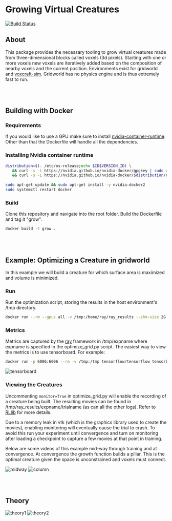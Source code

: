 # Growing Virtual Creatures

[![Build Status](https://travis-ci.com/cfusting/conditional-growth.svg?branch=main)](https://travis-ci.com/cfusting/conditional-growth)

## About

This package provides the necessary tooling to grow virtual creatures made from three-dimensional blocks called voxels (3d pixels). Starting with one or more voxels new voxels are iteratively added based on the composition of nearby voxels and the current position. Environments exist for gridworld and [voxcraft-sim](https://github.com/voxcraft/voxcraft-sim). Gridworld has no physics engine and is thus extremely fast to run.

<br/><br/>

## Building with Docker

### Requirements
If you would like to use a GPU make sure to install [nvidia-container-runtime](https://stackoverflow.com/questions/59691207/docker-build-with-nvidia-runtime). Other than that the Dockerfile will handle all the dependencies.

### Installing Nvidia container runtime

```bash
distribution=$(. /etc/os-release;echo $ID$VERSION_ID) \
   && curl -s -L https://nvidia.github.io/nvidia-docker/gpgkey | sudo apt-key add - \
   && curl -s -L https://nvidia.github.io/nvidia-docker/$distribution/nvidia-docker.list | sudo tee /etc/apt/sources.list.d/nvidia-docker.list
   
sudo apt-get update && sudo apt-get install -y nvidia-docker2
sudo systemctl restart docker
```

### Build

Clone this repository and navigate into the root folder. Build the Dockerfile and tag it "grow".

```bash
docker build -t grow .
```

<br/><br/>

## Example: Optimizing a Creature in gridworld

In this example we will build a creature for which surface area is maximized and volume is minimized.

### Run

Run the optimization script, storing the results in the host environment's /tmp directory.

```bash
docker run --rm --gpus all -v /tmp:/home/ray/ray_results --shm-size 2G grow python examples/optimize_grid.py
```

### Metrics

Metrics are captured by the [ray](https://docs.ray.io/en/master/) framework in /tmp/expname where expname is specified in the optimize_grid.py script. The easiest way to view the metrics is to use tensorboard. For example:

```bash
docker run -p 6006:6006 --rm -v /tmp:/tmp tensorflow/tensorflow tensorboard --logdir /tmp/max_surface_area --host 0.0.0.0 --port 6000
```

![tensorboard](./docs/tensorboard.png)


### Viewing the Creatures

Uncommenting `monitor=True` in optimize_grid.py will enable the recording of a creature being built. The resulting movies can be found in /tmp/ray_results/expname/trialname (as can all the other logs). Refer to [RLlib](https://docs.ray.io/en/master/rllib.html) for more details. 

Due to a memory leak in vtk (which is the graphics library used to create the movies), enabling monitoring will eventually cause the trial to crash. To avoid this run your experiment until convergence and turn on monitoring after loading a checkpoint to capture a few movies at that point in training.

Below are some videos of this example mid-way through training and at convergence. At convergence the growth function builds a pillar. This is the optimal creature given the space is unconstrained and voxels must connect.

![midway](./docs/midway.gif)
![column](./docs/column.gif)

<br/><br/>

## Theory

![theory1](./docs/theory1.jpg)
![theory2](./docs/theory2.jpg)

